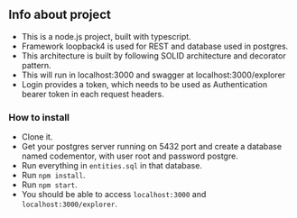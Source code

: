 ## Info about project
* This is a node.js project, built with typescript.
* Framework loopback4 is used for REST and database used in postgres.
* This architecture is built by following SOLID architecture and decorator pattern.
* This will run in localhost:3000 and swagger at localhost:3000/explorer
* Login provides a token, which needs to be used as Authentication bearer token in each request headers.


### How to install
* Clone it.
* Get your postgres server running on 5432 port and create a database named codementor, with user root and password postgre.
* Run everything in `entities.sql` in that database.
* Run `npm install`.
* Run `npm start`.
* You should be able to access `localhost:3000` and `localhost:3000/explorer`.

